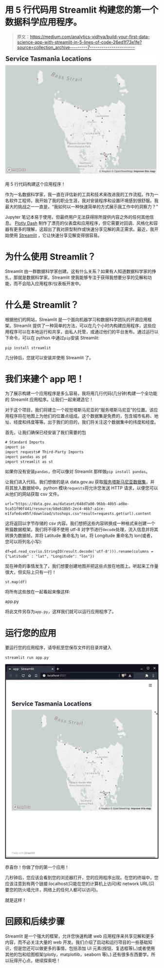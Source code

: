 # 用 5 行代码用 Streamlit 构建您的第一个数据科学应用程序。

> 原文：<https://medium.com/analytics-vidhya/build-your-first-data-science-app-with-streamlit-in-5-lines-of-code-26ed1f73e1fe?source=collection_archive---------7----------------------->

![](img/7061a28b6c87abc86d3feb60e433fbaf.png)

用 5 行代码构建这个应用程序！

作为一名数据科学家，我一直在评估新的工具和技术来改进我的工作流程。作为一名软件工程师，我开始了我的职业生涯，我对安装程序和设置环境感到很舒服。我最大的挑战之一一直是，“我如何以一种快速简单的方式展示我工作中的洞察力？”

Jupyter 笔记本易于使用，但最终用户无法获得除所提供内容之外的任何其他信息。 [Plotly Dash](https://plotly.com/dash/) 制作了漂亮的仪表盘和应用程序，但它需要对回调、风格化和容器有更多的理解，这超出了我对原型制作或快速分享见解的真正需求。最近，我开始使用 [Streamlit](http://streamlit.io) ，它让快速分享见解变得很容易。

# 为什么使用 Streamlit？

Streamlit 由一群数据科学家创建。这有什么关系？如果有人知道数据科学家的挣扎，那就是数据科学家。Streamlit 使我能够专注于获得我想要分享的见解和功能，而不会陷入应用程序/仪表板开发中。

# 什么是 Streamlit？

根据他们的网站，Streamlit 是一个面向机器学习和数据科学团队的开源应用框架。Streamlit 提供了一种简单的方法，可以在几个小时内构建应用程序，这些应用程序可以在本地运行和共享，由私人托管，或通过他们的平台发布。通过运行以下命令，可以在 python 中通过`pip`安装 Streamlit:

`pip install streamlit`

几分钟后，您就可以安装并使用 Streamlit 了。

# 我们来建个 app 吧！

为了展示构建一个应用程序是多么容易，我将用几行代码(几分钟)构建一个全功能的 Streamlit 应用程序。让我们一起来建造它！

对于这个项目，我们将建立一个视觉塔斯马尼亚的“服务塔斯马尼亚”的位置。该应用程序将在地图上为他们的位置点组成。这个数据集是免费的，包含城市名称、地址、经度和纬度等等。出于我们的目的，我们将关注这个数据集中的纬度和经度。

首先，让我们确保已经安装了我们需要的包

```
# Standard Imports
import io
import requests# Third-Party Imports
import pandas as pd
import streamlit as st
```

如果你没有安装`pandas`，你可以像对 Streamlit 那样做`pip install pandas`。

让我们进入代码。我们想做的是从 data.gov.au 获取[服务塔斯马尼亚数据集](https://data.gov.au/dataset/648d7a00-96bb-40b5-ad8e-5ca51f90f441/resource/b8e618b5-2ec4-46b7-a1ce-e1fafedce05f/download/stoshops.csv)，并将其放入数据帧中。python 模块`requests`将允许您发送 HTTP 请求，以便您可以从他们的网站获取 csv 文件。

```
url="https://data.gov.au/dataset/648d7a00-96bb-40b5-ad8e-5ca51f90f441/resource/b8e618b5-2ec4-46b7-a1ce-e1fafedce05f/download/stoshops.csv"result=requests.get(url).content
```

这将返回以字节存储的 csv 内容。我们想把这些内容转换成一种格式来创建一个熊猫数据框架。我们将不得不使用 utf-8 对字节进行`decode`处理，流入信息并将其转换为数据帧，并将 Latitude 重命名为 lat，将 Longitude 重命名为 lon(或者，您可以将列名小写):

```
df=pd.read_csv(io.StringIO(result.decode('utf-8'))).rename(columns = {"Latitude" : "lat", "Longitude": "lon"})
```

现在神奇的事情发生了，我们想要创建地图并把这些点放在地图上。听起来工作量很大，但实际上只有一行！

```
st.map(df)
```

将所有这些放在一起看起来像这样:

app.py

将此文件另存为`app.py`，这样我们就可以运行应用程序了。

# 运行您的应用

要运行您的应用程序，请导航至您保存文件的目录并键入

`streamlit run app.py`

![](img/413f014403bcd04c613475528e7014b2.png)

恭喜你！你做了你的第一个应用！

几秒钟后，您应该会看到您的浏览器打开，您的应用程序出现。在您的终端中，您应该注意到有两个链接:localhost(只能在您的计算机上访问)和 network URL(只要您的防火墙允许，网络上的任何人都可以访问)。

就是这样！

# 回顾和后续步骤

Streamlit 是一个强大的框架，允许您快速构建 web 应用程序来共享见解和更多内容，而不必关注大量的 web 开发。我们介绍了启动和运行项目的一些基础知识，但是您还可以做更多的事情，包括添加 UI 元素(按钮、复选框等)。)或者使用其他的包和绘图框架(plotly，matplotlib，seaborn 等)。).还有很多东西要学，所以玩得开心点，继续探索吧！
